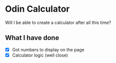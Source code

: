 # Odin Calculator
Will I be able to create a calculator after all this time?

## What I have done
 - [x] Got numbers to display on the page
 - [x] Calculator logic (well close)
